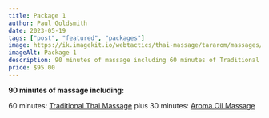 ```yaml
---
title: Package 1
author: Paul Goldsmith
date: 2023-05-19
tags: ["post", "featured", "packages"]
image: https://ik.imagekit.io/webtactics/thai-massage/tararom/massages/Thai-Massage-leg-strech_poKyxx8im.jpg
imageAlt: Package 1
description: 90 minutes of massage including 60 minutes of Traditional Thai Massage plus 30 minutes of Aroma Oil Massage
price: $95.00
---
```


**90 minutes of massage including:**

60 minutes:  [Traditional Thai Massage](https://tararom-thai.netlify.app/treatments/traditional-thai-massage/) plus
30 minutes:  [Aroma Oil Massage](https://tararom-thai.netlify.app/treatments/traditional-thai-massage/)
